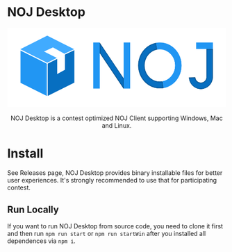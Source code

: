 # NOJ Desktop
![NOJ Desktop](/src/resources/noj.png)
<p align="center">NOJ Desktop is a contest optimized NOJ Client supporting Windows, Mac and Linux.</p>

# Install

See Releases page, NOJ Desktop provides binary installable files for better user experiences. It's strongly recommended to use that for participating contest.

## Run Locally

If you want to run NOJ Desktop from source code, you need to clone it first and then run `npm run start` or `npm run startWin` after you installed all dependences via `npm i`.